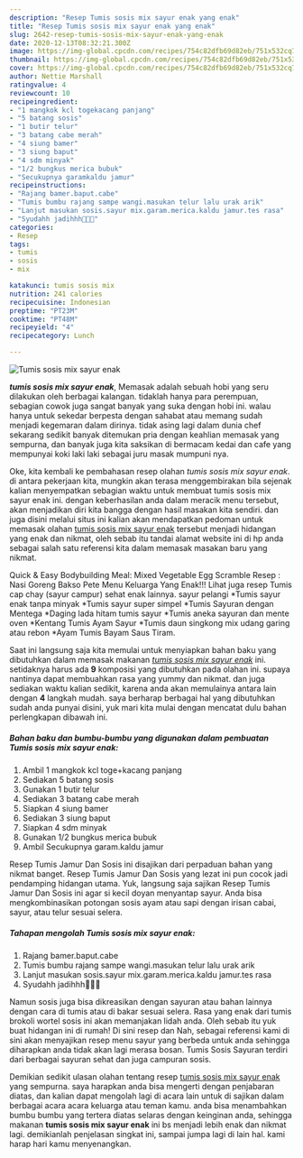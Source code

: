 ```yaml
---
description: "Resep Tumis sosis mix sayur enak yang enak"
title: "Resep Tumis sosis mix sayur enak yang enak"
slug: 2642-resep-tumis-sosis-mix-sayur-enak-yang-enak
date: 2020-12-13T08:32:21.300Z
image: https://img-global.cpcdn.com/recipes/754c82dfb69d82eb/751x532cq70/tumis-sosis-mix-sayur-enak-foto-resep-utama.jpg
thumbnail: https://img-global.cpcdn.com/recipes/754c82dfb69d82eb/751x532cq70/tumis-sosis-mix-sayur-enak-foto-resep-utama.jpg
cover: https://img-global.cpcdn.com/recipes/754c82dfb69d82eb/751x532cq70/tumis-sosis-mix-sayur-enak-foto-resep-utama.jpg
author: Nettie Marshall
ratingvalue: 4
reviewcount: 10
recipeingredient:
- "1 mangkok kcl togekacang panjang"
- "5 batang sosis"
- "1 butir telur"
- "3 batang cabe merah"
- "4 siung bamer"
- "3 siung baput"
- "4 sdm minyak"
- "1/2 bungkus merica bubuk"
- "Secukupnya garamkaldu jamur"
recipeinstructions:
- "Rajang bamer.baput.cabe"
- "Tumis bumbu rajang sampe wangi.masukan telur lalu urak arik"
- "Lanjut masukan sosis.sayur mix.garam.merica.kaldu jamur.tes rasa"
- "Syudahh jadihhh🤤🤤🤤"
categories:
- Resep
tags:
- tumis
- sosis
- mix

katakunci: tumis sosis mix 
nutrition: 241 calories
recipecuisine: Indonesian
preptime: "PT23M"
cooktime: "PT48M"
recipeyield: "4"
recipecategory: Lunch

---
```



![Tumis sosis mix sayur enak](https://img-global.cpcdn.com/recipes/754c82dfb69d82eb/751x532cq70/tumis-sosis-mix-sayur-enak-foto-resep-utama.jpg)

<b><i>tumis sosis mix sayur enak</i></b>, Memasak adalah sebuah hobi yang seru dilakukan oleh berbagai kalangan. tidaklah hanya para perempuan, sebagian cowok juga sangat banyak yang suka dengan hobi ini. walau hanya untuk sekedar berpesta dengan sahabat atau memang sudah menjadi kegemaran dalam dirinya. tidak asing lagi dalam dunia chef sekarang sedikit banyak ditemukan pria dengan keahlian memasak yang sempurna, dan banyak juga kita saksikan di bermacam kedai dan cafe yang mempunyai koki laki laki sebagai juru masak mumpuni nya.

Oke, kita kembali ke pembahasan resep olahan <i>tumis sosis mix sayur enak</i>. di antara pekerjaan kita, mungkin akan terasa menggembirakan bila sejenak kalian menyempatkan sebagian waktu untuk membuat tumis sosis mix sayur enak ini. dengan keberhasilan anda dalam meracik menu tersebut, akan menjadikan diri kita bangga dengan hasil masakan kita sendiri. dan juga disini melalui situs ini kalian akan mendapatkan pedoman untuk memasak olahan <u>tumis sosis mix sayur enak</u> tersebut menjadi hidangan yang enak dan nikmat, oleh sebab itu tandai alamat website ini di hp anda sebagai salah satu referensi kita dalam memasak masakan baru yang nikmat.

Quick &amp; Easy Bodybuilding Meal: Mixed Vegetable Egg Scramble Resep : Nasi Goreng Bakso Pete Menu Keluarga Yang Enak!!! Lihat juga resep Tumis cap chay (sayur campur) sehat enak lainnya. sayur pelangi *Tumis sayur enak tanpa minyak *Tumis sayur super simpel *Tumis Sayuran dengan Mentega *Daging lada hitam tumis sayur *Tumis aneka sayuran dan mente oven *Kentang Tumis Ayam Sayur *Tumis daun singkong mix udang garing atau rebon *Ayam Tumis Bayam Saus Tiram.


Saat ini langsung saja kita memulai untuk menyiapkan bahan baku yang dibutuhkan dalam memasak makanan <u><i>tumis sosis mix sayur enak</i></u> ini. setidaknya harus ada <b>9</b> komposisi yang dibutuhkan pada olahan ini. supaya nantinya dapat membuahkan rasa yang yummy dan nikmat. dan juga sediakan waktu kalian sedikit, karena anda akan memulainya antara lain dengan <b>4</b> langkah mudah. saya berharap berbagai hal yang dibutuhkan sudah anda punyai disini, yuk mari kita mulai dengan mencatat dulu bahan perlengkapan dibawah ini.

<!--inarticleads1-->

##### Bahan baku dan bumbu-bumbu yang digunakan dalam pembuatan Tumis sosis mix sayur enak:

1. Ambil 1 mangkok kcl toge+kacang panjang
1. Sediakan 5 batang sosis
1. Gunakan 1 butir telur
1. Sediakan 3 batang cabe merah
1. Siapkan 4 siung bamer
1. Sediakan 3 siung baput
1. Siapkan 4 sdm minyak
1. Gunakan 1/2 bungkus merica bubuk
1. Ambil Secukupnya garam.kaldu jamur


Resep Tumis Jamur Dan Sosis ini disajikan dari perpaduan bahan yang nikmat banget. Resep Tumis Jamur Dan Sosis yang lezat ini pun cocok jadi pendamping hidangan utama. Yuk, langsung saja sajikan Resep Tumis Jamur Dan Sosis ini agar si kecil doyan menyantap sayur. Anda bisa mengkombinasikan potongan sosis ayam atau sapi dengan irisan cabai, sayur, atau telur sesuai selera. 

<!--inarticleads2-->

##### Tahapan mengolah Tumis sosis mix sayur enak:

1. Rajang bamer.baput.cabe
1. Tumis bumbu rajang sampe wangi.masukan telur lalu urak arik
1. Lanjut masukan sosis.sayur mix.garam.merica.kaldu jamur.tes rasa
1. Syudahh jadihhh🤤🤤🤤


Namun sosis juga bisa dikreasikan dengan sayuran atau bahan lainnya dengan cara di tumis atau di bakar sesuai selera. Rasa yang enak dari tumis brokoli wortel sosis ini akan memanjakan lidah anda. Oleh sebab itu yuk buat hidangan ini di rumah! Di sini resep dan Nah, sebagai referensi kami di sini akan menyajikan resep menu sayur yang berbeda untuk anda sehingga diharapkan anda tidak akan lagi merasa bosan. Tumis Sosis Sayuran terdiri dari berbagai sayuran sehat dan juga campuran sosis. 

Demikian sedikit ulasan olahan tentang resep <u>tumis sosis mix sayur enak</u> yang sempurna. saya harapkan anda bisa mengerti dengan penjabaran diatas, dan kalian dapat mengolah lagi di acara lain untuk di sajikan dalam berbagai acara acara keluarga atau teman kamu. anda bisa menambahkan bumbu bumbu yang tertera diatas selaras dengan keinginan anda, sehingga makanan <b>tumis sosis mix sayur enak</b> ini bs menjadi lebih enak dan nikmat lagi. demikianlah penjelasan singkat ini, sampai jumpa lagi di lain hal. kami harap hari kamu menyenangkan.
